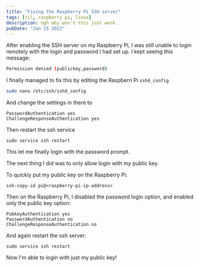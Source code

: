 ```yaml
---
title: "Fixing the Raspberry Pi SSH server"
tags: [til, raspberry pi, linux]
description: Ugh why won't this just work.
pubDate: "Jan 15 2022"
---
```


After enabling the SSH server on my Raspberry Pi, I was still unable to login remotely with the login and password I had set up. I kept seeing this message:

```bash
Permission denied (publickey,password)
```

I finally managed to fix this by editing the Raspberri Pi `sshd_config`

```bash
sudo nano /etc/ssh/sshd_config
```

And change the settings in there to

```
PasswordAuthentication yes
ChallengeResponseAuthentication yes
```

Then restart the ssh service

```
sudo service ssh restart
```

This let me finally login with the password prompt.

The next thing I did was to only allow login with my public key.

To quickly put my public key on the Raspberry Pi:

```
ssh-copy-id pi@<raspberry-pi-ip-address>
```

Then on the Raspberry Pi, I disabled the password login option, and enabled only the public key option:

```
PubkeyAuthentication yes
PasswordAuthentication no
ChallengeResponseAuthentication no
```

And again restart the ssh server.

```
sudo service ssh restart
```

Now I'm able to login with just my public key!
